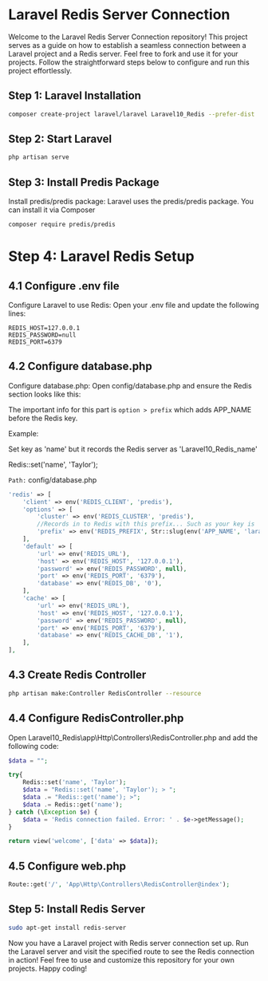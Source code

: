 # Laravel Redis Server Connection
 
Welcome to the Laravel Redis Server Connection repository! This project serves as a guide on how to establish a seamless connection between a Laravel project and a Redis server. Feel free to fork and use it for your projects. Follow the straightforward steps below to configure and run this project effortlessly.

## Step 1: Laravel Installation

```bash
composer create-project laravel/laravel Laravel10_Redis --prefer-dist
```

## Step 2: Start Laravel

```bash
php artisan serve
```

## Step 3: Install Predis Package

Install predis/predis package: Laravel uses the predis/predis package. You can install it via Composer

```bash
composer require predis/predis
```

# Step 4: Laravel Redis Setup

## 4.1 Configure .env file

Configure Laravel to use Redis: Open your .env file and update the following lines:

```dotenv
REDIS_HOST=127.0.0.1
REDIS_PASSWORD=null
REDIS_PORT=6379
```

## 4.2 Configure database.php

Configure database.php: Open config/database.php and ensure the Redis section looks like this:
	
The important info for this part is `option > prefix` which adds APP_NAME before the Redis key. 

Example:

Set key as 'name' but it records the Redis server as 'Laravel10_Redis_name'

Redis::set('name', 'Taylor');

`Path:` config/database.php

```php
'redis' => [
    'client' => env('REDIS_CLIENT', 'predis'),
    'options' => [
        'cluster' => env('REDIS_CLUSTER', 'predis'),
        //Records in to Redis with this prefix... Such as your key is 'user' in the Laravel. But record in Redis server with prefix such as `Laravel10_Redis_user`
        'prefix' => env('REDIS_PREFIX', Str::slug(env('APP_NAME', 'laravel'), '_').'_database_'),
    ],
    'default' => [
        'url' => env('REDIS_URL'),
        'host' => env('REDIS_HOST', '127.0.0.1'),
        'password' => env('REDIS_PASSWORD', null),
        'port' => env('REDIS_PORT', '6379'),
        'database' => env('REDIS_DB', '0'),
    ],
    'cache' => [
        'url' => env('REDIS_URL'),
        'host' => env('REDIS_HOST', '127.0.0.1'),
        'password' => env('REDIS_PASSWORD', null),
        'port' => env('REDIS_PORT', '6379'),
        'database' => env('REDIS_CACHE_DB', '1'),
    ],
],
```

## 4.3 Create Redis Controller

```bash
php artisan make:Controller RedisController --resource
```

## 4.4 Configure RedisController.php

Open Laravel10_Redis\app\Http\Controllers\RedisController.php and add the following code:

```php
$data = "";

try{
    Redis::set('name', 'Taylor');
    $data = "Redis::set('name', 'Taylor'); > ";
    $data .= "Redis::get('name'); >";
    $data .= Redis::get('name');
} catch (\Exception $e) {
    $data = 'Redis connection failed. Error: ' . $e->getMessage();
}

return view('welcome', ['data' => $data]);
```

## 4.5 Configure web.php

```php
Route::get('/', 'App\Http\Controllers\RedisController@index');
```

## Step 5: Install Redis Server

```bash
sudo apt-get install redis-server
```

Now you have a Laravel project with Redis server connection set up. Run the Laravel server and visit the specified route to see the Redis connection in action! Feel free to use and customize this repository for your own projects. Happy coding!
